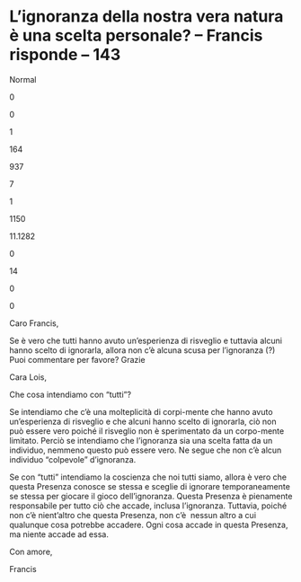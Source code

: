 # L’ignoranza della nostra vera natura è una scelta personale? – Francis risponde – 143
















 





Normal


0


0


1


164


937


7


1


1150


11.1282

















0






14


0


0







 









  

















Caro Francis,









Se &egrave; vero che tutti hanno avuto un&rsquo;esperienza di risveglio e tuttavia alcuni hanno scelto di ignorarla, allora non c&rsquo;&egrave; alcuna scusa per l&rsquo;ignoranza (?) Puoi commentare per favore? Grazie










 Cara Lois,










 Che cosa intendiamo con &ldquo;tutti&rdquo;?









Se intendiamo che c&rsquo;&egrave; una molteplicit&agrave; di corpi-mente che hanno avuto un&rsquo;esperienza di risveglio e che alcuni hanno scelto di ignorarla, ci&ograve; non pu&ograve; essere vero poich&eacute; il risveglio non &egrave; sperimentato da un corpo-mente limitato. Perci&ograve; se intendiamo che l&rsquo;ignoranza sia una scelta fatta da un individuo, nemmeno questo pu&ograve; essere vero. Ne segue che non c&rsquo;&egrave; alcun individuo &ldquo;colpevole&rdquo; d&rsquo;ignoranza.










 Se con &ldquo;tutti&rdquo; intendiamo la coscienza che noi tutti siamo, allora &egrave; vero che questa Presenza conosce se stessa e sceglie di ignorare temporaneamente se stessa per giocare il gioco dell&rsquo;ignoranza. Questa Presenza &egrave; pienamente responsabile per tutto ci&ograve; che accade, inclusa l&rsquo;ignoranza. Tuttavia, poich&eacute; non c&rsquo;&egrave; nient&rsquo;altro che questa Presenza, non c&rsquo;&egrave;&nbsp; nessun altro a cui qualunque cosa potrebbe accadere. Ogni cosa accade in questa Presenza, ma niente accade ad essa.










 Con amore,









Francis







